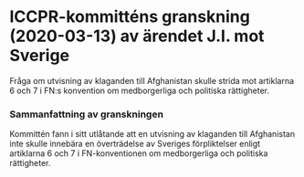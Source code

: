# ICCPR-kommitténs granskning (2020-03-13) av ärendet J.I. mot Sverige

Fråga om utvisning av klaganden till Afghanistan skulle strida mot artiklarna 6 och 7 i FN:s konvention om medborgerliga och politiska rättigheter.


### Sammanfattning av granskningen

Kommittén fann i sitt utlåtande att en utvisning av klaganden till Afghanistan inte skulle innebära en överträdelse av Sveriges förpliktelser enligt artiklarna 6 och 7 i FN\-konventionen om medborgerliga och politiska rättigheter.
